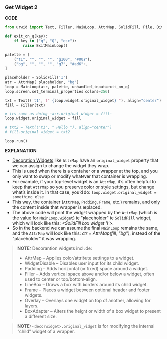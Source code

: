 ### Get Widget 2

**CODE**
```py
from urwid import Text, Filler, MainLoop, AttrMap, SolidFill, Pile, Divider, ExitMainLoop

def exit_on_q(key):
    if key in ("q", "Q", "esc"):
        raise ExitMainLoop()

palette = [
    ("t1", "", "", "", "g100", "#00a"),
    ("bg", "", "", "", "g7", "#ad6"),
]

placeholder = SolidFill('I')
atr = AttrMap( placeholder, "bg")
loop = MainLoop(atr, palette, unhandled_input=exit_on_q)
loop.screen.set_terminal_properties(colors=256)

txt = Text(('t1', f" {loop.widget.original_widget} "), align="center")
fill = Filler(txt)

# its same as doing "atr.original_widget = fill"
loop.widget.original_widget = fill

# txt2 = Text(('t1', " Hello "), align="center")
# fill.original_widget = txt2

loop.run()
```

**EXPLANATION**
- [Decoration Widgets](https://urwid.org/manual/widgets.html#decoration-widgets) like `AttrMap` have an `original_widget` property that we can assign to change the widget they wrap.
- This is used when there is a container or a wrapper at the top, and you only want to swap or modify whatever that container is wrapping.  
- For example, if your top-level widget is an `AttrMap`, it’s often helpful to keep that `AttrMap` so you preserve color or style settings, but change what’s inside it. In that case, you’d do: `loop.widget.original_widget = something_else`  
- This way, the container (`AttrMap`, `Padding`, `Frame`, etc.) remains, and only the content inside that wrapper is replaced.
- The above code will print the widget wrapped by the `AttrMap` (which is the value for `MainLoop.widget`) ie "placeholder" ie `SolidFill` widget, which will look like this: *<SolidFill box widget 'I'>*. 
- So in the backend we can assume the final `MainLoop` remains the same, and the `AttrMap` will look like this: *atr = AttrMap(fill, "bg")*, instead of the "placeholder" it was wrapping.

> **NOTE:**
> Decorantion widgets include:
> - AttrMap – Applies color/attribute settings to a widget.
> - WidgetDisable – Disables user input for its child widget. 
> - Padding – Adds horizontal (or fixed) space around a widget. 
> - Filler – Adds vertical space above and/or below a widget, often used to center or top/bottom-align.
> - LineBox – Draws a box with borders around its child widget.
> - Frame – Places a widget between optional header and footer widgets.
> - Overlay – Overlays one widget on top of another, allowing for layers.
> - BoxAdapter – Alters the height or width of a box widget to present a different size.

>**NOTE:** `<decorwidget>.original_widget` is for modifying the internal “child” widget of a wrapper.